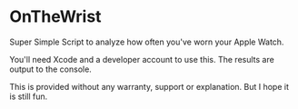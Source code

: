 # OnTheWrist
Super Simple Script to analyze how often you've worn your Apple Watch.

You'll need Xcode and a developer account to use this.  The results are output to the console.

This is provided without any warranty, support or explanation.  But I hope it is still fun.  
